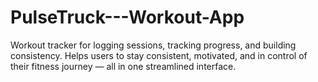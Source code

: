 # PulseTruck---Workout-App
Workout tracker for logging sessions, tracking progress, and building consistency. Helps users to stay consistent, motivated, and in control of their fitness journey — all in one streamlined interface.
